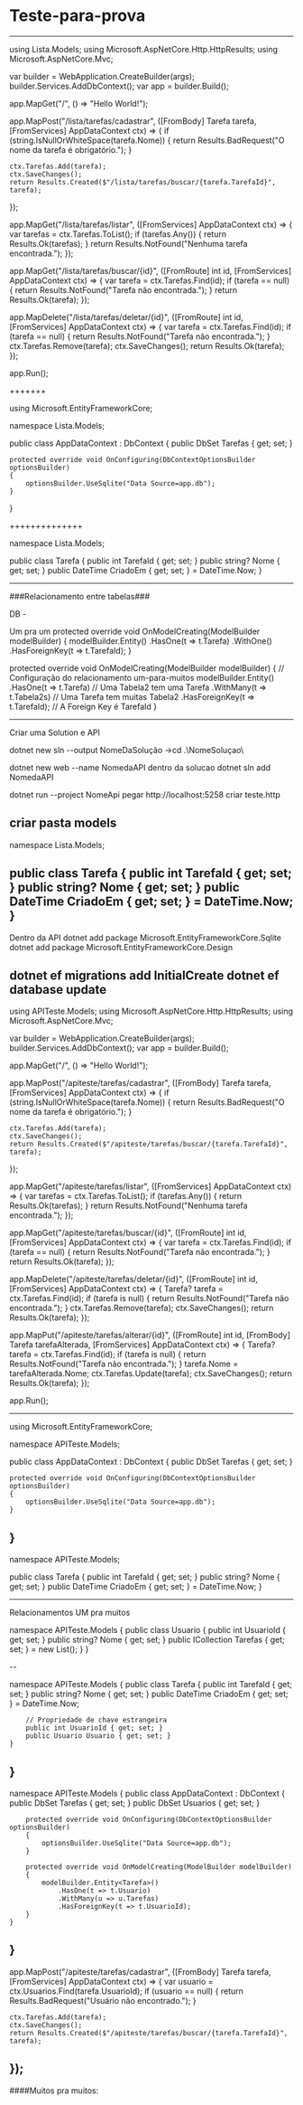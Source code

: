 # Teste-para-prova
-------------------------------------------
using Lista.Models;
using Microsoft.AspNetCore.Http.HttpResults;
using Microsoft.AspNetCore.Mvc;

var builder = WebApplication.CreateBuilder(args);
builder.Services.AddDbContext<AppDataContext>();
var app = builder.Build();

app.MapGet("/", () => "Hello World!");

app.MapPost("/lista/tarefas/cadastrar", ([FromBody] Tarefa tarefa, [FromServices] AppDataContext ctx) => 
{
    if (string.IsNullOrWhiteSpace(tarefa.Nome))
    {
        return Results.BadRequest("O nome da tarefa é obrigatório.");
    }

    ctx.Tarefas.Add(tarefa);
    ctx.SaveChanges();
    return Results.Created($"/lista/tarefas/buscar/{tarefa.TarefaId}", tarefa);
});

app.MapGet("/lista/tarefas/listar", ([FromServices] AppDataContext ctx) => 
{
    var tarefas = ctx.Tarefas.ToList();
    if (tarefas.Any())
    {
        return Results.Ok(tarefas);
    }
    return Results.NotFound("Nenhuma tarefa encontrada.");
});

app.MapGet("/lista/tarefas/buscar/{id}", ([FromRoute] int id, [FromServices] AppDataContext ctx) => 
{
    var tarefa = ctx.Tarefas.Find(id);
    if (tarefa == null)
    {
        return Results.NotFound("Tarefa não encontrada.");
    }
    return Results.Ok(tarefa);
});

app.MapDelete("/lista/tarefas/deletar/{id}", ([FromRoute] int id, [FromServices] AppDataContext ctx) => 
{
    var tarefa = ctx.Tarefas.Find(id);
    if (tarefa == null)
    {
        return Results.NotFound("Tarefa não encontrada.");
    }
    ctx.Tarefas.Remove(tarefa);
    ctx.SaveChanges();
    return Results.Ok(tarefa);
});

app.Run();

+++++++

using Microsoft.EntityFrameworkCore;

namespace Lista.Models;

public class AppDataContext : DbContext
{
    public DbSet<Tarefa> Tarefas { get; set; }

    protected override void OnConfiguring(DbContextOptionsBuilder optionsBuilder)
    {
        optionsBuilder.UseSqlite("Data Source=app.db");
    }
}

++++++++++++++

namespace Lista.Models;

public class Tarefa
{
    public int TarefaId { get; set; }
    public string? Nome { get; set; }
    public DateTime CriadoEm { get; set; } = DateTime.Now;
}


--------------------------------------------------------
###Relacionamento entre tabelas### 

DB -

Um pra um
protected override void OnModelCreating(ModelBuilder modelBuilder)
{
    modelBuilder.Entity<Tabela2>()
        .HasOne(t => t.Tarefa)
        .WithOne()
        .HasForeignKey<Tabela2>(t => t.TarefaId);
}

protected override void OnModelCreating(ModelBuilder modelBuilder)
        {
            // Configuração do relacionamento um-para-muitos
            modelBuilder.Entity<Tabela2>()
                .HasOne(t => t.Tarefa)           // Uma Tabela2 tem uma Tarefa
                .WithMany(t => t.Tabela2s)       // Uma Tarefa tem muitas Tabela2
                .HasForeignKey(t => t.TarefaId); // A Foreign Key é TarefaId
        }

--------------------------------------------------
Criar uma Solution e API

dotnet new sln --output NomeDaSolução ->cd .\NomeSoluçao\

dotnet new web --name NomedaAPI
dentro da solucao
dotnet sln add NomedaAPI

dotnet run --project NomeApi
pegar http://localhost:5258
criar teste.http

criar pasta models
---
namespace Lista.Models;

public class Tarefa
{
    public int TarefaId { get; set; }
    public string? Nome { get; set; }
    public DateTime CriadoEm { get; set; } = DateTime.Now;
}
---
Dentro da API
dotnet add package Microsoft.EntityFrameworkCore.Sqlite
dotnet add package Microsoft.EntityFrameworkCore.Design


dotnet ef migrations add InitialCreate
dotnet ef database update
--------------------

using APITeste.Models;
using Microsoft.AspNetCore.Http.HttpResults;
using Microsoft.AspNetCore.Mvc;

var builder = WebApplication.CreateBuilder(args);
builder.Services.AddDbContext<AppDataContext>();
var app = builder.Build();

app.MapGet("/", () => "Hello World!");

app.MapPost("/apiteste/tarefas/cadastrar", ([FromBody] Tarefa tarefa, [FromServices] AppDataContext ctx) => 
{
    if (string.IsNullOrWhiteSpace(tarefa.Nome))
    {
        return Results.BadRequest("O nome da tarefa é obrigatório.");
    }

    ctx.Tarefas.Add(tarefa);
    ctx.SaveChanges();
    return Results.Created($"/apiteste/tarefas/buscar/{tarefa.TarefaId}", tarefa);
});

app.MapGet("/apiteste/tarefas/listar", ([FromServices] AppDataContext ctx) => 
{
    var tarefas = ctx.Tarefas.ToList();
    if (tarefas.Any())
    {
        return Results.Ok(tarefas);
    }
    return Results.NotFound("Nenhuma tarefa encontrada.");
});

app.MapGet("/apiteste/tarefas/buscar/{id}", ([FromRoute] int id, [FromServices] AppDataContext ctx) => 
{
    var tarefa = ctx.Tarefas.Find(id);
    if (tarefa == null)
    {
        return Results.NotFound("Tarefa não encontrada.");
    }
    return Results.Ok(tarefa);
});

app.MapDelete("/apiteste/tarefas/deletar/{id}", ([FromRoute] int id, [FromServices] AppDataContext ctx) => 
{
    Tarefa? tarefa = ctx.Tarefas.Find(id);
    if (tarefa is null)
    {
        return Results.NotFound("Tarefa não encontrada.");
    }
    ctx.Tarefas.Remove(tarefa);
    ctx.SaveChanges();
    return Results.Ok(tarefa);
});

app.MapPut("/apiteste/tarefas/alterar/{id}", ([FromRoute] int id,
    [FromBody] Tarefa tarefaAlterada, 
    [FromServices] AppDataContext ctx) => 
{
    Tarefa? tarefa = ctx.Tarefas.Find(id);
    if (tarefa is null)
    {
        return Results.NotFound("Tarefa não encontrada.");
    }
    tarefa.Nome = tarefaAlterada.Nome;
    ctx.Tarefas.Update(tarefa);
    ctx.SaveChanges();
    return Results.Ok(tarefa);
});


app.Run();

--------

using Microsoft.EntityFrameworkCore;

namespace APITeste.Models;

public class AppDataContext : DbContext
{
    public DbSet<Tarefa> Tarefas { get; set; }

    protected override void OnConfiguring(DbContextOptionsBuilder optionsBuilder)
    {
        optionsBuilder.UseSqlite("Data Source=app.db");
    }
}
-------
namespace APITeste.Models;

public class Tarefa
{
    public int TarefaId { get; set; }
    public string? Nome { get; set; }
    public DateTime CriadoEm { get; set; } = DateTime.Now;
}

--------------------------------------------------------
Relacionamentos
UM pra muitos

namespace APITeste.Models
{
    public class Usuario
    {
        public int UsuarioId { get; set; }
        public string? Nome { get; set; }
        public ICollection<Tarefa> Tarefas { get; set; } = new List<Tarefa>();
    }
}

--

namespace APITeste.Models
{
    public class Tarefa
    {
        public int TarefaId { get; set; }
        public string? Nome { get; set; }
        public DateTime CriadoEm { get; set; } = DateTime.Now;
        
        // Propriedade de chave estrangeira
        public int UsuarioId { get; set; }
        public Usuario Usuario { get; set; }
    }
}
--
namespace APITeste.Models
{
    public class AppDataContext : DbContext
    {
        public DbSet<Tarefa> Tarefas { get; set; }
        public DbSet<Usuario> Usuarios { get; set; }

        protected override void OnConfiguring(DbContextOptionsBuilder optionsBuilder)
        {
            optionsBuilder.UseSqlite("Data Source=app.db");
        }

        protected override void OnModelCreating(ModelBuilder modelBuilder)
        {
            modelBuilder.Entity<Tarefa>()
                .HasOne(t => t.Usuario)
                .WithMany(u => u.Tarefas)
                .HasForeignKey(t => t.UsuarioId);
        }
    }
}
--
app.MapPost("/apiteste/tarefas/cadastrar", ([FromBody] Tarefa tarefa, [FromServices] AppDataContext ctx) => 
{
    var usuario = ctx.Usuarios.Find(tarefa.UsuarioId);
    if (usuario == null)
    {
        return Results.BadRequest("Usuário não encontrado.");
    }

    ctx.Tarefas.Add(tarefa);
    ctx.SaveChanges();
    return Results.Created($"/apiteste/tarefas/buscar/{tarefa.TarefaId}", tarefa);
});
----

####Muitos pra muitos:





